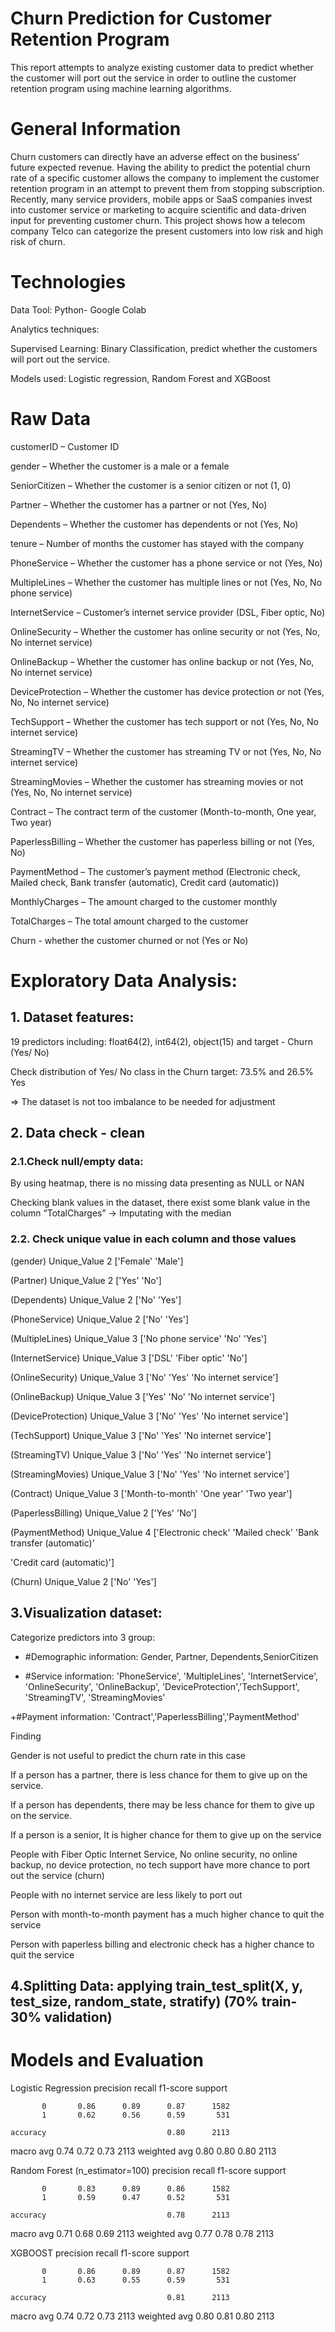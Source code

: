 # Churn Prediction for Customer Retention Program

This report attempts to analyze existing customer data to predict whether the customer will port out the service in order to outline the customer retention program using machine learning algorithms.

# General Information
Churn customers can directly have an adverse effect on the business’ future expected revenue. Having the ability to predict the potential churn rate of a specific customer allows the company to implement the customer retention program in an attempt to prevent them from stopping subscription. 
Recently, many service providers, mobile apps or SaaS companies invest into customer service or marketing to acquire scientific and data-driven input for preventing customer churn. This project shows how a telecom company Telco can categorize the present customers into low risk and high risk of churn.

# Technologies
Data Tool: Python- Google Colab

Analytics techniques:

Supervised Learning: Binary Classification, predict whether the customers will port out the service.

Models used: Logistic regression, Random Forest and XGBoost

# Raw Data 
customerID – Customer ID

gender – Whether the customer is a male or a female

SeniorCitizen – Whether the customer is a senior citizen or not (1, 0)

Partner – Whether the customer has a partner or not (Yes, No)

Dependents – Whether the customer has dependents or not (Yes, No)

tenure – Number of months the customer has stayed with the company

PhoneService – Whether the customer has a phone service or not (Yes, No)

MultipleLines – Whether the customer has multiple lines or not (Yes, No, No phone service)

InternetService – Customer’s internet service provider (DSL, Fiber optic, No)

OnlineSecurity – Whether the customer has online security or not (Yes, No, No internet service)

OnlineBackup – Whether the customer has online backup or not (Yes, No, No internet service)

DeviceProtection – Whether the customer has device protection or not (Yes, No, No internet service)

TechSupport – Whether the customer has tech support or not (Yes, No, No internet service)

StreamingTV – Whether the customer has streaming TV or not (Yes, No, No internet service)

StreamingMovies – Whether the customer has streaming movies or not (Yes, No, No internet service)

Contract – The contract term of the customer (Month-to-month, One year, Two year)

PaperlessBilling – Whether the customer has paperless billing or not (Yes, No)

PaymentMethod – The customer’s payment method (Electronic check, Mailed check, Bank transfer (automatic), Credit card (automatic))

MonthlyCharges – The amount charged to the customer monthly

TotalCharges – The total amount charged to the customer

Churn - whether the customer churned or not (Yes or No)

# Exploratory Data Analysis:
## 1. Dataset features: 

19 predictors including: float64(2), int64(2), object(15) and target - Churn (Yes/ No)

Check distribution of Yes/ No class in the Churn target: 73.5% and 26.5% Yes

=> The dataset is not too imbalance to be needed for adjustment




## 2. Data check - clean 

### 2.1.Check null/empty data:
By using heatmap, there is no missing data presenting as NULL or NAN 

Checking blank values in the dataset, there exist some blank value in the column “TotalCharges” -> Imputating with the median

### 2.2. Check unique value in each column and those values

(gender) Unique_Value 2 ['Female' 'Male']

(Partner) Unique_Value 2 ['Yes' 'No']

(Dependents) Unique_Value 2 ['No' 'Yes']


(PhoneService) Unique_Value 2 ['No' 'Yes']

(MultipleLines) Unique_Value 3 ['No phone service' 'No' 'Yes']

(InternetService) Unique_Value 3 ['DSL' 'Fiber optic' 'No']

(OnlineSecurity) Unique_Value 3 ['No' 'Yes' 'No internet service']

(OnlineBackup) Unique_Value 3 ['Yes' 'No' 'No internet service']

(DeviceProtection) Unique_Value 3 ['No' 'Yes' 'No internet service']

(TechSupport) Unique_Value 3 ['No' 'Yes' 'No internet service']

(StreamingTV) Unique_Value 3 ['No' 'Yes' 'No internet service']

(StreamingMovies) Unique_Value 3 ['No' 'Yes' 'No internet service']

(Contract) Unique_Value 3 ['Month-to-month' 'One year' 'Two year']

(PaperlessBilling) Unique_Value 2 ['Yes' 'No']

(PaymentMethod) Unique_Value 4 ['Electronic check' 'Mailed check' 'Bank transfer (automatic)'

'Credit card (automatic)']

(Churn) Unique_Value 2 ['No' 'Yes']

## 3.Visualization dataset:

Categorize predictors into 3 group: 

+ #Demographic information: Gender, Partner, Dependents,SeniorCitizen

+ #Service information: 'PhoneService', 'MultipleLines', 'InternetService', 'OnlineSecurity',  'OnlineBackup', 'DeviceProtection','TechSupport', 'StreamingTV', 
'StreamingMovies'

+#Payment information: 'Contract','PaperlessBilling','PaymentMethod'

Finding

Gender is not useful to predict the churn rate in this case

If a person has a partner, there is less chance for them to give up on the service.

If a person has dependents, there may be less chance for them to give up on the service.

If a person is a senior, It is higher chance for them to give up on the service

People with Fiber Optic Internet Service, No online security, no online backup, no device protection, no tech support have more chance to port out the service (churn)

People with no internet service are less likely to port out

Person with month-to-month payment has a much higher chance to quit the service

Person with paperless billing and electronic check has a higher chance to quit the service


## 4.Splitting Data: applying train_test_split(X, y, test_size, random_state, stratify) (70% train- 30% validation)

# Models and Evaluation

Logistic Regression
   precision    recall  f1-score   support

           0       0.86      0.89      0.87      1582
           1       0.62      0.56      0.59       531

    accuracy                           0.80      2113
   macro avg       0.74      0.72      0.73      2113
weighted avg       0.80      0.80      0.80      2113



Random Forest (n_estimator=100)
precision    recall  f1-score   support

           0       0.83      0.89      0.86      1582
           1       0.59      0.47      0.52       531

    accuracy                           0.78      2113
   macro avg       0.71      0.68      0.69      2113
weighted avg       0.77      0.78      0.78      2113




XGBOOST
precision    recall  f1-score   support

           0       0.86      0.89      0.87      1582
           1       0.63      0.55      0.59       531

    accuracy                           0.81      2113
   macro avg       0.74      0.72      0.73      2113
weighted avg       0.80      0.81      0.80      2113




 
 


 


